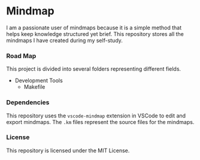 # Mindmap

I am a passionate user of mindmaps because it is a simple method that helps keep knowledge structured yet brief. This repository stores all the mindmaps I have created during my self-study.

### Road Map
This project is divided into several folders representing different fields.

* Development Tools
    - Makefile

### Dependencies

This repository uses the `vscode-mindmap` extension in VSCode to edit and export mindmaps. The `.km` files represent the source files for the mindmaps.

### License
This repository is licensed under the MIT License.